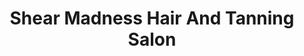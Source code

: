 ---
title: "Shear Madness Hair And Tanning Salon"
url: /pikeville/shear-madness-hair-and-tanning-salon/
shop: hairdresser
---